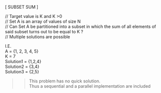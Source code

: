 [ SUBSET SUM ]  

// Target value is K and K >0  
// Set A is an array of values of size N  
// Can Set A be partitioned into a subset in which the sum of all elements of said
   subset turns out to be equal to K ?  
// Multiple solutions are possible  


I.E.  
A = {1, 2, 3, 4, 5}  
K = 7  
Solution1 = {1,2,4}  
Solution2 = {3,4}  
Solution3 = {2,5}  
>> This problem has no quick solution.  
>> Thus a sequential and a parallel implementation are included
